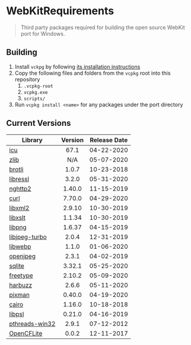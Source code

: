 # WebKitRequirements
> Third party packages required for building the open source WebKit port for Windows.

## Building

1. Install `vckpg` by following [its installation instructions](https://github.com/Microsoft/vcpkg)
2. Copy the following files and folders from the `vcpkg` root into this repository
    1. `.vcpkg-root`
    2. `vcpkg.exe`
    2. `scripts/`
3. Run `vcpkg install <name>` for any packages under the port directory


## Current Versions

| Library | Version | Release Date |
|---|:---:|:---:|
| [icu](http://site.icu-project.org) | 67.1 | 04-22-2020 |
| [zlib](https://github.com/zlib-ng/zlib-ng) | N/A | 05-07-2020 |
| [brotli](https://github.com/google/brotli) | 1.0.7 | 10-23-2018 |
| [libressl](https://www.libressl.org) | 3.2.0 | 05-31-2020 |
| [nghttp2](https://nghttp2.org) | 1.40.0 | 11-15-2019 |
| [curl](https://curl.haxx.se) | 7.70.0 | 04-29-2020 |
| [libxml2](http://xmlsoft.org/) | 2.9.10 | 10-30-2019 |
| [libxslt](http://xmlsoft.org/libxslt) | 1.1.34 | 10-30-2019 |
| [libpng](http://www.libpng.org/pub/png/libpng.html) | 1.6.37 | 04-15-2019 |
| [libjpeg-turbo](http://libjpeg-turbo.virtualgl.org) | 2.0.4 | 12-31-2019 |
| [libwebp](https://github.com/webmproject/libwebp) | 1.1.0 | 01-06-2020 |
| [openjpeg](https://www.openjpeg.org/) | 2.3.1 | 04-02-2019 |
| [sqlite](http://sqlite.org) | 3.32.1 | 05-25-2020 |
| [freetype](https://www.freetype.org) | 2.10.2 | 05-09-2020 |
| [harbuzz](https://www.freedesktop.org/wiki/Software/HarfBuzz) | 2.6.6 | 05-11-2020 |
| [pixman](http://www.pixman.org) | 0.40.0 | 04-19-2020 |
| [cairo](https://www.cairographics.org) | 1.16.0 | 10-18-2018 |
| [libpsl](https://github.com/rockdaboot/libpsl) | 0.21.0 | 04-16-2019 |
| [pthreads-win32](https://sourceforge.net/projects/pthreads4w/) | 2.9.1 | 07-12-2012 |
| [OpenCFLite](https://github.com/fujii/OpenCFLite) | 0.0.2 | 12-11-2017 |
